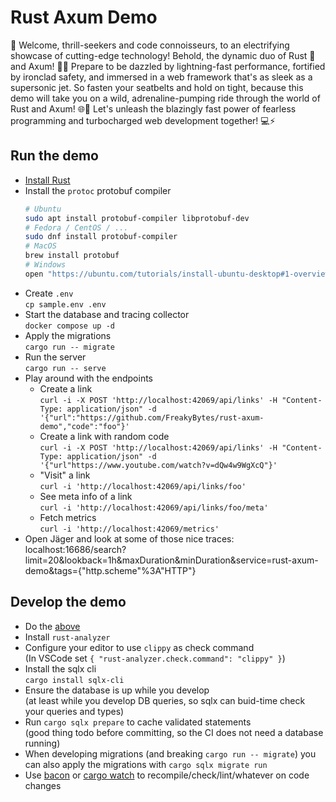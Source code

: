# Rust Axum Demo

🚀 Welcome, thrill-seekers and code connoisseurs, to an electrifying showcase of cutting-edge technology! Behold, the dynamic duo of Rust 🦀 and Axum! 🦾💥 Prepare to be dazzled by lightning-fast performance, fortified by ironclad safety, and immersed in a web framework that's as sleek as a supersonic jet. So fasten your seatbelts and hold on tight, because this demo will take you on a wild, adrenaline-pumping ride through the world of Rust and Axum! 🌐🎉 Let's unleash the blazingly fast power of fearless programming and turbocharged web development together! 💻⚡️

## Run the demo
 
- [Install Rust](https://rustup.rs/)
- Install the `protoc` protobuf compiler  
  ```sh
  # Ubuntu
  sudo apt install protobuf-compiler libprotobuf-dev
  # Fedora / CentOS / ...
  sudo dnf install protobuf-compiler
  # MacOS
  brew install protobuf
  # Windows
  open "https://ubuntu.com/tutorials/install-ubuntu-desktop#1-overview"
  ```
- Create `.env`  
  `cp sample.env .env`
- Start the database and tracing collector  
  `docker compose up -d`
- Apply the migrations  
  `cargo run -- migrate`
- Run the server  
  `cargo run -- serve`
- Play around with the endpoints
  - Create a link  
    `curl -i -X POST 'http://localhost:42069/api/links' -H "Content-Type: application/json" -d '{"url":"https://github.com/FreakyBytes/rust-axum-demo","code":"foo"}'`
  - Create a link with random code  
    `curl -i -X POST 'http://localhost:42069/api/links' -H "Content-Type: application/json" -d '{"url"https://www.youtube.com/watch?v=dQw4w9WgXcQ"}'`
  - "Visit" a link  
    `curl -i 'http://localhost:42069/api/links/foo'`
  - See meta info of a link  
    `curl -i 'http://localhost:42069/api/links/foo/meta'`
  - Fetch metrics  
    `curl -i 'http://localhost:42069/metrics'`
- Open Jäger and look at some of those nice traces: localhost:16686/search?limit=20&lookback=1h&maxDuration&minDuration&service=rust-axum-demo&tags={"http.scheme"%3A"HTTP"}

## Develop the demo

- Do the [above](#run-the-demo)
- Install `rust-analyzer`
- Configure your editor to use `clippy` as check command  
  (In VSCode set `{ "rust-analyzer.check.command": "clippy" }`)
- Install the sqlx cli  
  `cargo install sqlx-cli`
- Ensure the database is up while you develop  
  (at least while you develop DB queries, so sqlx can buid-time check your queries and types)
- Run `cargo sqlx prepare` to cache validated statements  
  (good thing todo before committing, so the CI does not need a database running)
- When developing migrations (and breaking `cargo run -- migrate`) you can also apply the migrations with `cargo sqlx migrate run`
- Use [bacon](https://github.com/Canop/bacon) or [cargo watch](https://watchexec.github.io/#cargo-watch) to recompile/check/lint/whatever on code changes
